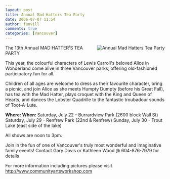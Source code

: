 ```yaml
---
layout: post
title: Annual Mad Hatters Tea Party
date: 2006-07-07 11:54
author: funvill
comments: true
categories: [Vancouver]
---
```

<img src="/blog/wp-content/uploads/2006/07/mad-tea-party-with-queen-2.thumbnail.jpg" id="image24" alt="Annual Mad Hatters Tea Party" align="right" />

The 13th Annual
MAD HATTER¹S TEA PARTY

This year, the colourful characters of Lewis Carroll's beloved Alice in Wonderland come alive in three Vancouver parks, offering old-fashioned participatory fun for all.

Children of all ages are welcome to dress as their favourite character, bring a picnic, and join Alice as she meets Humpty Dumpty (before his Great Fall), has tea with the Mad Hatter, plays croquet with the King and Queen of Hearts, and dances the Lobster Quadrille to the fantastic troubadour sounds of Toot-A-Lute.

<strong>Where: When: </strong>
Saturday, July 22 - Burrardview Park (2600 block Wall St)
Saturday, July 29 - Renfrew Park (22nd &amp; Renfrew)
Sunday, July 30 - Trout Lake (east side of the lake)

All shows are noon to 3pm.

Join in the fun of one of Vancouver's truly most wonderful and imaginative family events!
Contact Gary Davis or Kathleen Wood @ 604-876-7979 for details

For more information including pictures please visit
<a href="http://www.communityartsworkshop.com">http://www.communityartsworkshop.com</a>
